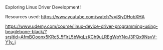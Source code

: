 Exploring Linux Driver Development!

Resources used:
https://www.youtube.com/watch?v=iSiyDHobXHA

https://www.udemy.com/course/linux-device-driver-programming-using-beaglebone-black/?srsltid=AfmBOoonx5KRc5_5f1rL5bWqLzKCh9uLREgWpYNqJ3PQx9NsvV-Y1y_j
